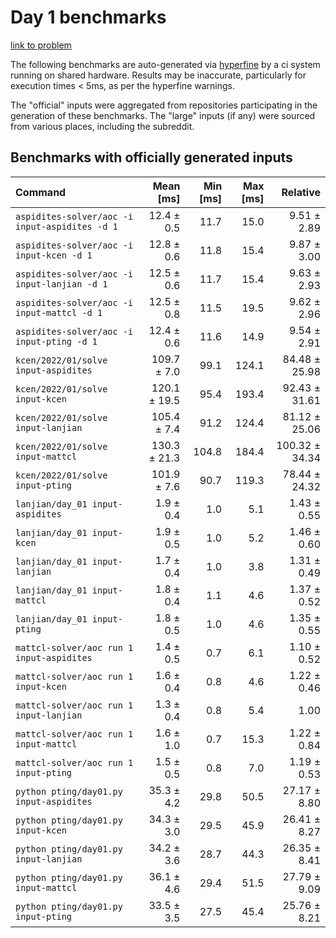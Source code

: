 # Day 1 benchmarks

[link to problem](http://adventofcode.com/2022/day/1)

The following benchmarks are auto-generated via [hyperfine](https://github.com/sharkdp/hyperfine) by a ci system running on shared hardware. Results may be inaccurate, particularly for execution times < 5ms, as per the hyperfine warnings.

The "official" inputs were aggregated from repositories participating in the generation of these benchmarks. The "large" inputs (if any) were sourced from various places, including the subreddit.

## Benchmarks with officially generated inputs
| Command | Mean [ms] | Min [ms] | Max [ms] | Relative |
|:---|---:|---:|---:|---:|
| `aspidites-solver/aoc -i input-aspidites -d 1` | 12.4 ± 0.5 | 11.7 | 15.0 | 9.51 ± 2.89 |
| `aspidites-solver/aoc -i input-kcen -d 1` | 12.8 ± 0.6 | 11.8 | 15.4 | 9.87 ± 3.00 |
| `aspidites-solver/aoc -i input-lanjian -d 1` | 12.5 ± 0.6 | 11.7 | 15.4 | 9.63 ± 2.93 |
| `aspidites-solver/aoc -i input-mattcl -d 1` | 12.5 ± 0.8 | 11.5 | 19.5 | 9.62 ± 2.96 |
| `aspidites-solver/aoc -i input-pting -d 1` | 12.4 ± 0.6 | 11.6 | 14.9 | 9.54 ± 2.91 |
| `kcen/2022/01/solve input-aspidites` | 109.7 ± 7.0 | 99.1 | 124.1 | 84.48 ± 25.98 |
| `kcen/2022/01/solve input-kcen` | 120.1 ± 19.5 | 95.4 | 193.4 | 92.43 ± 31.61 |
| `kcen/2022/01/solve input-lanjian` | 105.4 ± 7.4 | 91.2 | 124.4 | 81.12 ± 25.06 |
| `kcen/2022/01/solve input-mattcl` | 130.3 ± 21.3 | 104.8 | 184.4 | 100.32 ± 34.34 |
| `kcen/2022/01/solve input-pting` | 101.9 ± 7.6 | 90.7 | 119.3 | 78.44 ± 24.32 |
| `lanjian/day_01 input-aspidites` | 1.9 ± 0.4 | 1.0 | 5.1 | 1.43 ± 0.55 |
| `lanjian/day_01 input-kcen` | 1.9 ± 0.5 | 1.0 | 5.2 | 1.46 ± 0.60 |
| `lanjian/day_01 input-lanjian` | 1.7 ± 0.4 | 1.0 | 3.8 | 1.31 ± 0.49 |
| `lanjian/day_01 input-mattcl` | 1.8 ± 0.4 | 1.1 | 4.6 | 1.37 ± 0.52 |
| `lanjian/day_01 input-pting` | 1.8 ± 0.5 | 1.0 | 4.6 | 1.35 ± 0.55 |
| `mattcl-solver/aoc run 1 input-aspidites` | 1.4 ± 0.5 | 0.7 | 6.1 | 1.10 ± 0.52 |
| `mattcl-solver/aoc run 1 input-kcen` | 1.6 ± 0.4 | 0.8 | 4.6 | 1.22 ± 0.46 |
| `mattcl-solver/aoc run 1 input-lanjian` | 1.3 ± 0.4 | 0.8 | 5.4 | 1.00 |
| `mattcl-solver/aoc run 1 input-mattcl` | 1.6 ± 1.0 | 0.7 | 15.3 | 1.22 ± 0.84 |
| `mattcl-solver/aoc run 1 input-pting` | 1.5 ± 0.5 | 0.8 | 7.0 | 1.19 ± 0.53 |
| `python pting/day01.py input-aspidites` | 35.3 ± 4.2 | 29.8 | 50.5 | 27.17 ± 8.80 |
| `python pting/day01.py input-kcen` | 34.3 ± 3.0 | 29.5 | 45.9 | 26.41 ± 8.27 |
| `python pting/day01.py input-lanjian` | 34.2 ± 3.6 | 28.7 | 44.3 | 26.35 ± 8.41 |
| `python pting/day01.py input-mattcl` | 36.1 ± 4.6 | 29.4 | 51.5 | 27.79 ± 9.09 |
| `python pting/day01.py input-pting` | 33.5 ± 3.5 | 27.5 | 45.4 | 25.76 ± 8.21 |
